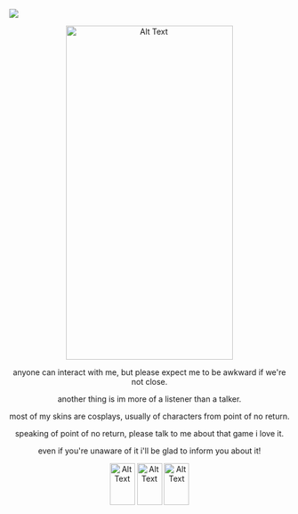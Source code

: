 ![](https://komarev.com/ghpvc/?username=Wakogma&color=869a5f)
<p align="center"> <img src="https://i.postimg.cc/FzPHVJ4j/Untitled122-20250929013214.png" alt="Alt Text" width="300" height="600">  </p>
<p align="center"> anyone can interact with me, but please expect me to be awkward if we're not close. </p>
<p align="center"> another thing is im more of a listener than a talker. </p>
<p align="center"> most of my skins are cosplays, usually of characters from point of no return. </p>
<p align="center"> speaking of point of no return, please talk to me about that game i love it. </p>
<p align="center"> even if you're unaware of it i'll be glad to inform you about it! </p>
<p align="center"> <img src="https://i.postimg.cc/rmz4GkRw/tumblr-00cfa1d7a21485678260c27bdaddb20e-a971828e-250.png" alt="Alt Text" width="45" height="75"> <img src="https://i.postimg.cc/vDw6dxPJ/tumblr-fe41d37bb1df948d0d6182e18ecca0ff-5d14bc6c-250.png" alt="Alt Text" width="45" height="75"> <img src="https://i.postimg.cc/MZvNsPCj/tumblr-e33c80dab0647d6379901a819f298580-eeeb692e-250.png" alt="Alt Text" width="45" height="75"> </p>
